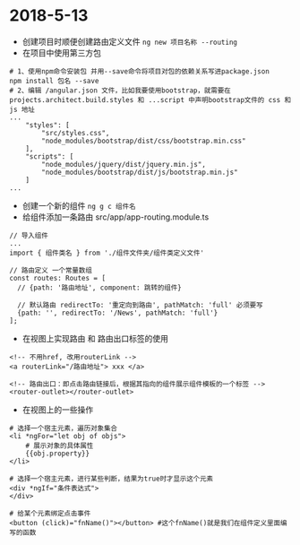 # 2018-5-13
* 创建项目时顺便创建路由定义文件 `ng new 项目名称 --routing`
* 在项目中使用第三方包
```
# 1、使用npm命令安装包 并用--save命令将项目对包的依赖关系写进package.json
npm install 包名 --save
# 2、编辑 /angular.json 文件，比如我要使用bootstrap，就需要在 projects.architect.build.styles 和 ...script 中声明bootstrap文件的 css 和 js 地址
...
    "styles": [
        "src/styles.css",
        "node_modules/bootstrap/dist/css/bootstrap.min.css"
    ],
    "scripts": [
        "node_modules/jquery/dist/jquery.min.js",
        "node_modules/bootstrap/dist/js/bootstrap.min.js"
    ]
...
```
* 创建一个新的组件 `ng g c 组件名`
* 给组件添加一条路由 src/app/app-routing.module.ts
```
// 导入组件
...
import { 组件类名 } from './组件文件夹/组件类定义文件'

// 路由定义 一个常量数组
const routes: Routes = [
  // {path: '路由地址', component: 跳转的组件}

  // 默认路由 redirectTo: '重定向到路由', pathMatch: 'full' 必须要写
  {path: '', redirectTo: '/News', pathMatch: 'full'}
];
```
* 在视图上实现路由 和 路由出口标签的使用
```
<!-- 不用href, 改用routerLink -->
<a routerLink="/路由地址"> xxx </a>

<!-- 路由出口：即点击路由链接后，根据其指向的组件展示组件模板的一个标签 -->
<router-outlet></router-outlet>
```
* 在视图上的一些操作
```
# 选择一个宿主元素，遍历对象集合
<li *ngFor="let obj of objs">
    # 展示对象的具体属性
    {{obj.property}}
</li>

# 选择一个宿主元素，进行某些判断，结果为true时才显示这个元素
<div *ngIf="条件表达式">
</div>

# 给某个元素绑定点击事件
<button (click)="fnName()"></button> #这个fnName()就是我们在组件定义里面编写的函数
```
